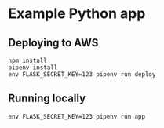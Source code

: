 # Example Python app


## Deploying to AWS

```
npm install
pipenv install
env FLASK_SECRET_KEY=123 pipenv run deploy
```

## Running locally

```
env FLASK_SECRET_KEY=123 pipenv run app
```


